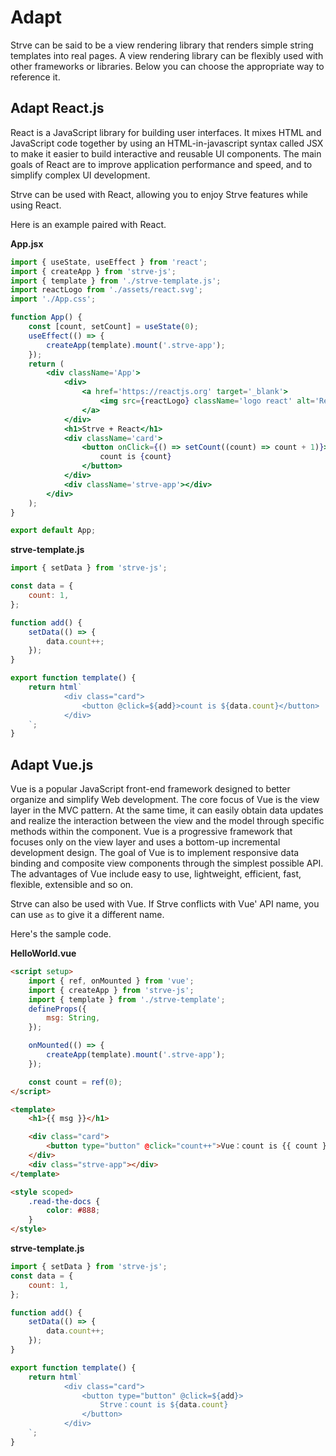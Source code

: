# Adapt

Strve can be said to be a view rendering library that renders simple string templates into real pages. A view rendering library can be flexibly used with other frameworks or libraries. Below you can choose the appropriate way to reference it.

## Adapt React.js

React is a JavaScript library for building user interfaces. It mixes HTML and JavaScript code together by using an HTML-in-javascript syntax called JSX to make it easier to build interactive and reusable UI components. The main goals of React are to improve application performance and speed, and to simplify complex UI development.

Strve can be used with React, allowing you to enjoy Strve features while using React.

Here is an example paired with React.

**App.jsx**

```jsx
import { useState, useEffect } from 'react';
import { createApp } from 'strve-js';
import { template } from './strve-template.js';
import reactLogo from './assets/react.svg';
import './App.css';

function App() {
	const [count, setCount] = useState(0);
	useEffect(() => {
		createApp(template).mount('.strve-app');
	});
	return (
		<div className='App'>
			<div>
				<a href='https://reactjs.org' target='_blank'>
					<img src={reactLogo} className='logo react' alt='React logo' />
				</a>
			</div>
			<h1>Strve + React</h1>
			<div className='card'>
				<button onClick={() => setCount((count) => count + 1)}>
					count is {count}
				</button>
			</div>
			<div className='strve-app'></div>
		</div>
	);
}

export default App;
```

**strve-template.js**

```js
import { setData } from 'strve-js';

const data = {
	count: 1,
};

function add() {
	setData(() => {
		data.count++;
	});
}

export function template() {
	return html`
			<div class="card">
				<button @click=${add}>count is ${data.count}</button>
			</div>
	`;
}
```

## Adapt Vue.js

Vue is a popular JavaScript front-end framework designed to better organize and simplify Web development. The core focus of Vue is the view layer in the MVC pattern. At the same time, it can easily obtain data updates and realize the interaction between the view and the model through specific methods within the component. Vue is a progressive framework that focuses only on the view layer and uses a bottom-up incremental development design. The goal of Vue is to implement responsive data binding and composite view components through the simplest possible API. The advantages of Vue include easy to use, lightweight, efficient, fast, flexible, extensible and so on.

Strve can also be used with Vue. If Strve conflicts with Vue' API name, you can use `as` to give it a different name.

Here's the sample code.

**HelloWorld.vue**

```html
<script setup>
	import { ref, onMounted } from 'vue';
	import { createApp } from 'strve-js';
	import { template } from './strve-template';
	defineProps({
		msg: String,
	});

	onMounted(() => {
		createApp(template).mount('.strve-app');
	});

	const count = ref(0);
</script>

<template>
	<h1>{{ msg }}</h1>

	<div class="card">
		<button type="button" @click="count++">Vue：count is {{ count }}</button>
	</div>
	<div class="strve-app"></div>
</template>

<style scoped>
	.read-the-docs {
		color: #888;
	}
</style>
```

**strve-template.js**

```js
import { setData } from 'strve-js';
const data = {
	count: 1,
};

function add() {
	setData(() => {
		data.count++;
	});
}

export function template() {
	return html`
			<div class="card">
				<button type="button" @click=${add}>
					Strve：count is ${data.count}
				</button>
			</div>
	`;
}
```

